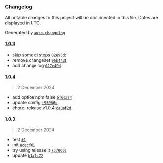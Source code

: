 ### Changelog

All notable changes to this project will be documented in this file. Dates are displayed in UTC.

Generated by [`auto-changelog`](https://github.com/CookPete/auto-changelog).

#### [1.0.3](https://github.com/alfonsus20/webpack-publish-extension/compare/1.0.4...1.0.3)

- skip some ci steps [`02e95dc`](https://github.com/alfonsus20/webpack-publish-extension/commit/02e95dca61b6158c37e700fdc1aab8fbb916b179)
- remove changeset [`96b4431`](https://github.com/alfonsus20/webpack-publish-extension/commit/96b4431f02a2d4b53782628595fbad3905a11883)
- add change log [`027e40d`](https://github.com/alfonsus20/webpack-publish-extension/commit/027e40d8dd2b234b9665f33f2dea90ca5d2d9f0a)

#### [1.0.4](https://github.com/alfonsus20/webpack-publish-extension/compare/1.0.3...1.0.4)

> 2 December 2024

- add option npm false [`bf66a24`](https://github.com/alfonsus20/webpack-publish-extension/commit/bf66a249ab067ca052d7b13e70e4243401c4c5b2)
- update config [`f95086c`](https://github.com/alfonsus20/webpack-publish-extension/commit/f95086cb5cc8d71f9e3693079653438a805a94aa)
- chore: release v1.0.4 [`ca8af2d`](https://github.com/alfonsus20/webpack-publish-extension/commit/ca8af2d89170fcd1859292e7b107d47d5294994c)

#### 1.0.3

> 2 December 2024

- test [`#1`](https://github.com/alfonsus20/webpack-publish-extension/pull/1)
- init [`ececf61`](https://github.com/alfonsus20/webpack-publish-extension/commit/ececf619cc4e1da403edf48aef948470b907dc66)
- try using release it [`7570663`](https://github.com/alfonsus20/webpack-publish-extension/commit/7570663bedbfa874e47105a09378d04d622d6126)
- update [`b1a1c72`](https://github.com/alfonsus20/webpack-publish-extension/commit/b1a1c728597f78bf0994efcaf406c470f3bffc93)
